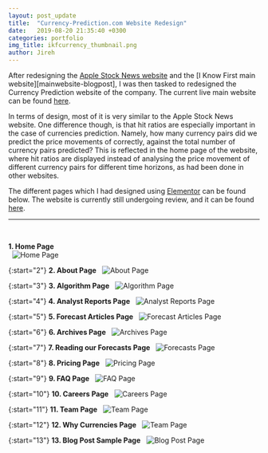 ```yaml
---
layout: post_update
title:  "Currency-Prediction.com Website Redesign"
date:   2019-08-20 21:35:40 +0300
categories: portfolio
img_title: ikfcurrency_thumbnail.png
author: Jireh
---
```


After redesigning the [Apple Stock News website][apple-blogpost] and the [I Know First main website][mainwebsite-blogpost], I was then tasked to redesigned the Currency Prediction website of the company. The current live main website can be found [here][currency-website].

In terms of design, most of it is very similar to the Apple Stock News website. One difference though, is that hit ratios are especially important in the case of currencies prediction. Namely, how many currency pairs did we predict the price movements of correctly, against the total number of currency pairs predicted? This is reflected in the home page of the website, where hit ratios are displayed instead of analysing the price movement of different currency pairs for different time horizons, as had been done in other websites.

The different pages which I had designed using [Elementor][elementor] can be found below. The website is currently still undergoing review, and it can be found [here][currency-dev-area].

---
&nbsp;

**1. Home Page**  
&nbsp;
![Home Page](/portfolio/assets/img/ikfcurrency/ikfcurrency_home.png)  

{:start="2"}
**2. About Page** 
&nbsp;
![About Page](/portfolio/assets/img/ikfcurrency/ikfcurrency_about.png)  

{:start="3"}
**3. Algorithm Page** 
&nbsp;
![Algorithm Page](/portfolio/assets/img/ikfcurrency/ikfcurrency_algorithm.png) 

{:start="4"}
**4. Analyst Reports Page** 
&nbsp;
![Analyst Reports Page](/portfolio/assets/img/ikfcurrency/ikfcurrency_analystreports.png)  

{:start="5"}
**5. Forecast Articles Page** 
&nbsp;
![Forecast Articles Page](/portfolio/assets/img/ikfcurrency/ikfcurrency_forecastarticles.png) 

{:start="6"}
**6. Archives Page** 
&nbsp;
![Archives Page](/portfolio/assets/img/ikfcurrency/ikfcurrency_archives.png)  

{:start="7"}
**7. Reading our Forecasts Page** 
&nbsp;
![Forecasts Page](/portfolio/assets/img/ikfcurrency/ikfcurrency_forecasts.png)  

{:start="8"}
**8. Pricing Page** 
&nbsp;
![Pricing Page](/portfolio/assets/img/ikfcurrency/ikfcurrency_pricing.png)  

{:start="9"}
**9. FAQ Page** 
&nbsp;
![FAQ Page](/portfolio/assets/img/ikfcurrency/ikfcurrency_faq.png)  

{:start="10"}
**10. Careers Page** 
&nbsp;
![Careers Page](/portfolio/assets/img/ikfcurrency/ikfcurrency_careers.png)  

{:start="11"}
**11. Team Page** 
&nbsp;
![Team Page](/portfolio/assets/img/ikfcurrency/ikfcurrency_team.png) 

{:start="12"}
**12. Why Currencies Page** 
&nbsp;
![Team Page](/portfolio/assets/img/ikfcurrency/ikfcurrency_whycurrencies.png) 

{:start="13"}
**13. Blog Post Sample Page** 
&nbsp;
![Blog Post Page](/portfolio/assets/img/ikfcurrency/ikfcurrency_blogpost.png) 

[apple-blogpost]: https://hungryjireh.github.io/portfolio/portfolio/2019/07/21/aapl-stock-news.html
[currency-website]: https://currency-prediction.com
[elementor]: https://elementor.com/
[currency-dev-area]: https://ikfcurrdev.wpengine.com